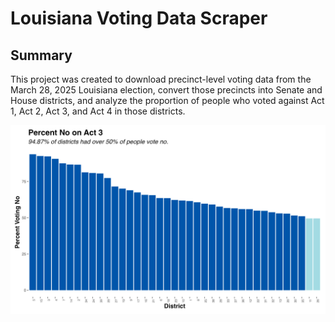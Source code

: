 # Louisiana Voting Data Scraper

## Summary 
This project was created to download precinct-level voting data from the March 28, 2025 Louisiana election, convert those precincts into Senate and House districts, and analyze the proportion of people who voted against Act 1, Act 2, Act 3, and Act 4 in those districts. 

![Senate Act 3](https://github.com/aclu-national/la-voting-data-scraper/blob/4a8dfbb799b51231369775587951357397a1a900/plots/plot_pct_no_analysis_senate_act_3.jpg)
